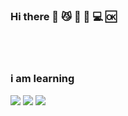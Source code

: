 ### Hi there 👋   :smirk_cat:  :speak_no_evil:  :seedling: :computer:  :ok:

<br/>
<br/>



###  i am learning 
<img src="https://img.shields.io/badge/Kotlin-000000?style=flat&logo=kotlin&logoColor=7F52FF"/> <img src="https://img.shields.io/badge/JetpackCompose-000000?style=flat&logo=jetpackcompose&logoColor=#4285F4"/>
<img src="https://img.shields.io/badge/kotlin-000000?style=flat&logo=kotlin&logoColor=7F52FF"/>
